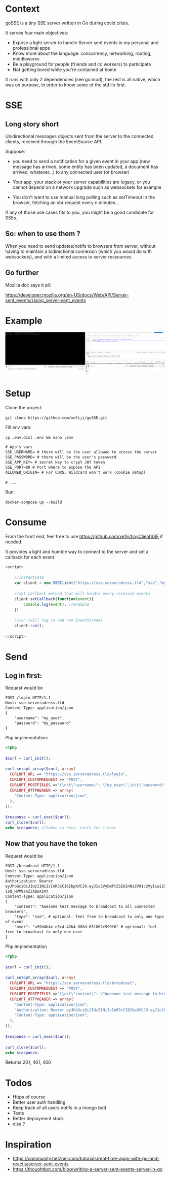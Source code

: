 # Context

goSSE is a tiny SSE server written in Go during covid crisis.

It serves four main objectives:

- Expose a light server to handle Server sent events in my personal and professional apps
- Know more about the language: concurrency, networking, routing, middlewares
- Be a playground for people (friends and co workers) to participate
- Not getting bored while you're contained at home

It runs with only 2 dependencies (see go.mod), the rest is all native, which was on purpose, in order to know some of the std lib first.

# SSE

## Long story short

Unidirectional messages objects sent from the server to the connected clients, received through the EventSource API.

Suppose: 

- you need to send a notification for a given event in your app (new message has arrived, some entity has been updated, a document has arrived, whatever...) to any connected user (or browser)

- Your app, your stack or your server capabilities are legacy, or you cannot depend on a network upgrade such as websockets for example

- You don't want to use manual long polling such as setTimeout in the browser, fetching an xhr request every n minutes...


If any of those use cases fits to you, you might be a good candidate for SSEs.

## So: when to use them ?

When you need to send updates/notifs to browsers from server, without having to maintain a bidirectional connexion (which you would do with websockets), and with a limited access to server ressources.

## Go further

Mozilla doc says it all: 

https://developer.mozilla.org/en-US/docs/Web/API/Server-sent_events/Using_server-sent_events

# Example

![Demo](/sse_demo.gif)

# Setup

Clone the project:

`git clone https://github.com/xefiji/goSSE.git`

Fill env vars:

`cp .env.dist .env && nano .env`

```
# App's vars
SSE_USERNAME= # there will be the user allowed to access the server
SSE_PASSWORD= # there will be the user's password
SSE_APP_KEY= # secret key to crypt JWT token
SSE_PORT=80 # Port where to expose the API
ALLOWED_ORIGIN= # For CORS. Wildcard won't work (cookie setup)

# ...
```

Run:

`docker-compose up --build`

# Consume

From the front end, feel free to use https://github.com/xefiji/tinyClientSSE if needed. 

It provides a light and humble way to connect to the server and set a callback for each event.


```js
<script>

    //instantiate
    var client = new SSEClient("https://sse.serveradress.tld","sse","my_user","my_password", "my_user_id");
    
    //set callback method that will handle every received events
    client.setCallback(function(event){
        console.log(event); //example
    })
    
    //run (will log in and run EventStream)
    client.run();

</script>
```

# Send

## Log in first:


Request would be
```
POST /login HTTP/1.1
Host: sse.serveradress.tld
Content-Type: application/json
{
	"username": "my_user",
	"password": "my_password"
}
```

Php implementation:

```php
<?php

$curl = curl_init();

curl_setopt_array($curl, array(
  CURLOPT_URL => "https://sse.serveradress.tld/login",
  CURLOPT_CUSTOMREQUEST => "POST",
  CURLOPT_POSTFIELDS =>"{\n\t\"username\": \"my_user\",\n\t\"password\": \"my_password",
  CURLOPT_HTTPHEADER => array(
    "Content-Type: application/json",    
  ),
));

$response = curl_exec($curl);
curl_close($curl);
echo $response; //token is here. Lasts for 1 hour
```

## Now that you have the token

Request would be

```
POST /broadcast HTTP/1.1
Host: sse.serveradress.tld
Content-Type: application/json
Authorization: Bearer eyJhbGciOiJIUzI1NiIsInR5cCI6IkpXVCJ9.eyJ1c2VybmFtZSI6InNzZV91c2VyIiwiZXhwIjoxNTg2MjcwNjUxfQ.1rJWDePXHjSPMsFOgjTolrr-isQ_HVM9anZiABwXzmY
Content-Type: application/json
{
	"content": "Awesome test message to broadcast to all connected browsers",
	"type": "sse", # optional: feel free to broadcast to only one type of event
	"user": "a99d4b4e-e5c4-42b4-888d-651862c599f6" # optional: feel free to broadcast to only one user
}
```

Php implementation

```php
<?php

$curl = curl_init();

curl_setopt_array($curl, array(
  CURLOPT_URL => "https://sse.serveradress.tld/broadcast",
  CURLOPT_CUSTOMREQUEST => "POST",
  CURLOPT_POSTFIELDS =>"{\n\t\"content\": \"Awesome test message to broadcast to all connected browsers\",\n\t\"type\": \"sse\",\n\t\"user\": \"a99d4b4e-e5c4-42b4-888d-651862c599f6\"\n}",
  CURLOPT_HTTPHEADER => array(
    "Content-Type: application/json",
    "Authorization: Bearer eyJhbGciOiJIUzI1NiIsInR5cCI6IkpXVCJ9.eyJ1c2VybmFtZSI6InNzZV91c2VyIiwiZXhwIjoxNTg2MjcwNjUxfQ.1rJWDePXHjSPMsFOgjTolrr-isQ_HVM9anZiABwXzmY",
    "Content-Type: application/json",
  ),
));

$response = curl_exec($curl);

curl_close($curl);
echo $response;
```

Returns 201, 401, 400

# Todos

- Https of course
- Better user auth handling
- Keep track of all users notifs in a mongo bdd
- Tests
- Better deployment stack
- else ?

# Inspiration

- https://community.hetzner.com/tutorials/real-time-apps-with-go-and-reactjs/server-sent-events
- https://thoughtbot.com/blog/writing-a-server-sent-events-server-in-go
